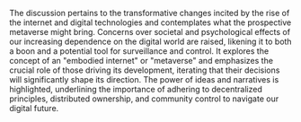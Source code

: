 The discussion pertains to the transformative changes incited by the rise of the internet and digital technologies and contemplates what the prospective metaverse might bring. Concerns over societal and psychological effects of our increasing dependence on the digital world are raised, likening it to both a boon and a potential tool for surveillance and control. It explores the concept of an "embodied internet" or "metaverse" and emphasizes the crucial role of those driving its development, iterating that their decisions will significantly shape its direction. The power of ideas and narratives is highlighted, underlining the importance of adhering to decentralized principles, distributed ownership, and community control to navigate our digital future.